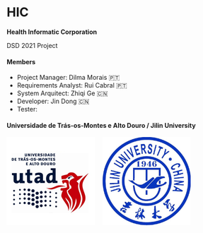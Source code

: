 # HIC
**Health Informatic Corporation**

DSD 2021 Project  

#### Members
* Project Manager: Dilma Morais :portugal:
* Requirements Analyst: Rui Cabral :portugal:
* System Arquitect: Zhiqi Ge  :cn:
* Developer: Jin Dong  :cn:
* Tester:   

#### Universidade de Trás-os-Montes e Alto Douro / Jilin University
<img src="Images/utad.jpg" width="200"> &nbsp;&nbsp; <img src="Images/Jilin University.jpg" width="200">
